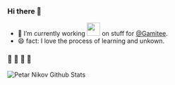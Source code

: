 ### Hi there 👋

- 🔭 I’m currently working <img src="https://media.giphy.com/media/WUlplcMpOCEmTGBtBW/giphy.gif" width="30"> on stuff for [@Gamitee](https://gamitee.com/).
- 😄 fact: I love the process of learning and unkown.

### 🚀 🚀 🚀 🚀
<p align="center">
<img align="left" src="https://github-readme-stats.vercel.app/api?username=petar-nikov&show_icons=true&count_private=true&line_height=21&theme=react" alt="Petar Nikov Github Stats" />
</p>
<!--
**petar-nikov/petar-nikov** is a ✨ _special_ ✨ repository because its `README.md` (this file) appears on your GitHub profile.

Here are some ideas to get you started:

- 🔭 I’m currently working on ...
- 🌱 I’m currently learning ...
- 👯 I’m looking to collaborate on ...
- 🤔 I’m looking for help with ...
- 💬 Ask me about ...
- 📫 How to reach me: ...
- 😄 Pronouns: ...
- ⚡ Fun fact: ...
-->

